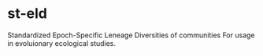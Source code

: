 # st-eld
Standardized Epoch-Specific Leneage Diversities of communities
For usage in evoluionary ecological studies.

